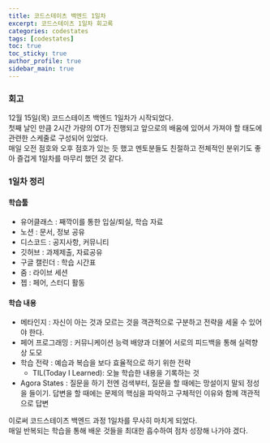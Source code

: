 ```yaml
---
title: 코드스테이츠 백엔드 1일차
excerpt: 코드스테이츠 1일차 회고록
categories: codestates
tags: [codestates]
toc: true
toc_sticky: true
author_profile: true
sidebar_main: true
---
```


### 회고
12월 15일(목) 코드스테이츠 백엔드 1일차가 시작되었다.   
첫째 날인 만큼 2시간 가량의 OT가 진행되고 앞으로의 배움에 있어서 가져야 할 태도에 관련한 스케줄로 구성되어 있었다.  
매일 오전 점호와 오후 점호가 있는 듯 했고 멘토분들도 친절하고 전체적인 분위기도 좋아 즐겁게 1일차를 마무리 했던 것 같다.

### 1일차 정리
#### 학습툴
- 유어클래스 : 째깍이를 통한 입실/퇴실, 학습 자료
- 노션 : 문서, 정보 공유
- 디스코드 : 공지사항, 커뮤니티
- 깃허브 : 과제제출, 자료공유
- 구글 캘린더 : 학습 시간표
- 줌 : 라이브 세션
- 젭 : 페어, 스터디 활동

#### 학습 내용
- 메타인지 : 자신이 아는 것과 모르는 것을 객관적으로 구분하고 전략을 세울 수 있어야 한다.
- 페어 프로그래밍 : 커뮤니케이션 능력 배양과 더불어 서로의 피드백을 통해 실력향상 도모
- 학습 전략 : 예습과 복습을 보다 효율적으로 하기 위한 전략  
  - TIL(Today I Learned): 오늘 학습한 내용을 기록하는 것
- Agora States : 질문을 하기 전엔 검색부터, 질문을 할 때에는 망설이지 말되 정성을 들이기. 답변을 할 때에는 문제의 핵심을 파악하고 구체적인 이유와 함께 객관적으로 답변


이로써 코드스테이츠 백엔드 과정 1일차를 무사히 마치게 되었다.   
매일 반복되는 학습을 통해 배운 것들을 최대한 흡수하여 점차 성장해 나가야 겠다.